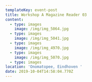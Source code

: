 ```yaml
---
templateKey: event-post
title: Workshop A Magazine Reader 03
content:
  - type: images
    image: /img/img_5064.jpg
  - type: images
    image: /img/img_5041.jpg
  - type: images
    image: /img/img_4970.jpg
  - type: images
    image: /img/img_5070.jpg
  - type: images
location: 'Onomatopee, Eindhoven '
date: 2019-10-04T14:58:04.770Z
---
```

